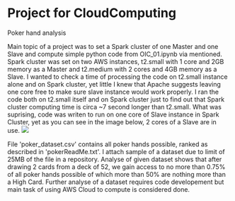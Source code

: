 # Project for CloudComputing
Poker hand analysis

Main topic of a project was to set a Spark cluster of one Master and one Slave and compute simple python code from OIC_01.ipynb via mentioned.
Spark cluster was set on two AWS instances, t2.small with 1 core and 2GB memory as a Master and t2.medium with 2 cores and 4GB memory as a Slave.
I wanted to check a time of processing the code on t2.small instance alone and on Spark cluster, yet little I knew that Apache suggests leaving
one core free to make sure slave instance would work properly. I ran the code both on t2.small itself and on Spark cluster just to find out
that Spark cluster computing time is circa ~7 second longer than t2.small. What was suprising, code was writen to run on one core of Slave instance
in Spark Cluster, yet as you can see in the image below, 2 cores of a Slave are in use.
![](spark_cluster_01.png)


File 'poker_dataset.csv' contains all poker hands possible, ranked as described in 'pokerReadMe.txt'. I attach sample of a dataset
due to limit of 25MB of the file in a repository. Analyse of given dataset shows that after drawing 2 cards from a deck of 52, we gain
access to no more than 0.75% of all poker hands possible of which more than 50% are nothing more than a High Card. Further analyse of
a dataset requires code developement but main task of using AWS Cloud to compute is considered done.
